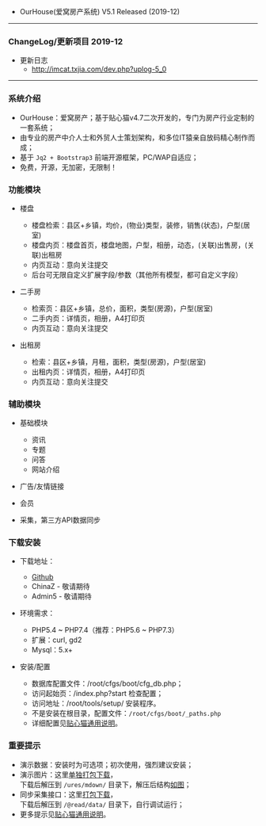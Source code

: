 

* OurHouse(爱窝房产系统) V5.1 Released (2019-12)


--- --- --- --- --- --- --- --- --- 


### ChangeLog/更新项目 2019-12

* 更新日志
  - http://imcat.txjia.com/dev.php?uplog-5_0

--- --- --- --- --- --- --- --- --- 


### 系统介绍


* OurHouse：爱窝房产；基于贴心猫v4.7二次开发的，专门为房产行业定制的一套系统；
* 由专业的房产中介人士和外贸人士策划架构，和多位IT猿亲自放码精心制作而成；
* 基于 `Jq2 + Bootstrap3` 前端开源框架，PC/WAP自适应；
* 免费，开源，无加密，无限制！


### 功能模块


* 楼盘
  - 楼盘检索：县区+乡镇，均价，(物业)类型，装修，销售(状态)，户型(居室)
  - 楼盘内页：楼盘首页，楼盘地图，户型，相册，动态，(关联)出售房，(关联)出租房
  - 内页互动：意向关注提交
  - 后台可无限自定义扩展字段/参数（其他所有模型，都可自定义字段）


* 二手房
  - 检索页：县区+乡镇，总价，面积，类型(房源)，户型(居室)
  - 二手内页：详情页，相册，A4打印页
  - 内页互动：意向关注提交


* 出租房
  - 检索：县区+乡镇，月租，面积，类型(房源)，户型(居室)
  - 出租内页：详情页，相册，A4打印页
  - 内页互动：意向关注提交


### 辅助模块


* 基础模块
  - 资讯
  - 专题
  - 问答
  - 网站介绍


* 广告/友情链接
* 会员
* 采集，第三方API数据同步


### 下载安装


* 下载地址：
  - [Github](https://github.com/peacexie/ourhouse)
  - ChinaZ  - 敬请期待
  - Admin5  - 敬请期待


* 环境需求：
  - PHP5.4 ~ PHP7.4（推荐：PHP5.6 ~ PHP7.3）
  - 扩展：curl, gd2
  - Mysql：5.x+


* 安装/配置
  - 数据库配置文件：/root/cfgs/boot/cfg_db.php；
  - 访问起始页：/index.php?start 检查配置；
  - 访问地址：/root/tools/setup/ 安装程序。
  - 不是安装在根目录，配置文件：`/root/cfgs/boot/_paths.php` 
  - 详细配置见[贴心猫通用说明](http://imcat.txjia.com/dev.php?start#s_supend)。


### 重要提示

* 演示数据：安装时为可选项；初次使用，强烈建议安装；
* 演示图片：这里[单独打包下载](https://github.com/peacexie/ourhouse/blob/patches/ures-mdown.rar)，  
  下载后解压到 `/ures/mdown/` 目录下，解压后结构[如图](http://txjia.com/peace/ourhouse/ures-mdown.png)；
* 同步采集接口：这里[打包下载](https://github.com/peacexie/ourhouse/blob/patches/%40read-data.rar)，  
  下载后解压到 `/@read/data/` 目录下，自行调试运行；
* 更多提示见[贴心猫通用说明](http://imcat.txjia.com/dev.php?start#s_supend)。

